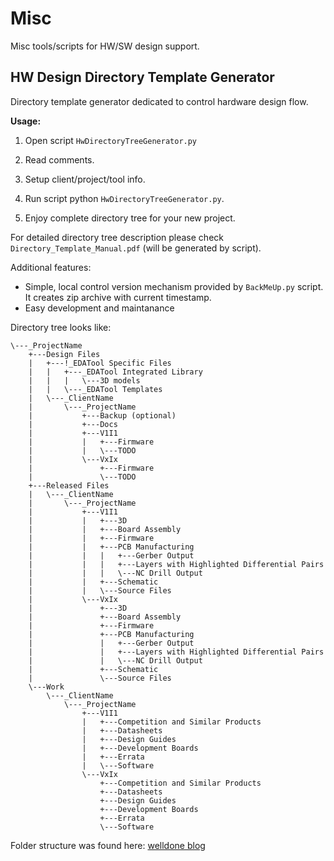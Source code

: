 # Misc
Misc tools/scripts for HW/SW design support.

## HW Design Directory Template Generator
Directory template generator dedicated to control hardware design flow.

**Usage:** 
1. Open script `HwDirectoryTreeGenerator.py`

2. Read comments.

3. Setup client/project/tool info.

4. Run script python `HwDirectoryTreeGenerator.py`.

5. Enjoy complete directory tree for your new project.

For detailed directory tree description please check `Directory_Template_Manual.pdf` (will be generated by script).

Additional features:
* Simple, local control version mechanism provided by `BackMeUp.py` script. It creates zip archive with current timestamp.
* Easy development and maintanance 

Directory tree looks like:
```
\---_ProjectName
    +---Design Files
    |   +---!_EDATool Specific Files
    |   |   +---_EDATool Integrated Library
    |   |   |   \---3D models
    |   |   \---_EDATool Templates
    |   \---_ClientName
    |       \---_ProjectName
	|           +---Backup (optional)
    |           +---Docs
    |           +---V1I1
    |           |   +---Firmware
    |           |   \---TODO
    |           \---VxIx
    |               +---Firmware
    |               \---TODO
    +---Released Files
    |   \---_ClientName
    |       \---_ProjectName
    |           +---V1I1
    |           |   +---3D
    |           |   +---Board Assembly
    |           |   +---Firmware
    |           |   +---PCB Manufacturing
    |           |   |   +---Gerber Output
    |           |   |   +---Layers with Highlighted Differential Pairs
    |           |   |   \---NC Drill Output
    |           |   +---Schematic
    |           |   \---Source Files
    |           \---VxIx
    |               +---3D
    |               +---Board Assembly
    |               +---Firmware
    |               +---PCB Manufacturing
    |               |   +---Gerber Output
    |               |   +---Layers with Highlighted Differential Pairs
    |               |   \---NC Drill Output
    |               +---Schematic
    |               \---Source Files
    \---Work
        \---_ClientName
            \---_ProjectName
                +---V1I1
                |   +---Competition and Similar Products
                |   +---Datasheets
                |   +---Design Guides
                |   +---Development Boards
                |   +---Errata
                |   \---Software
                \---VxIx
                    +---Competition and Similar Products
                    +---Datasheets
                    +---Design Guides
                    +---Development Boards
                    +---Errata
                    \---Software
```
Folder structure was found here: [welldone blog](http://www.fedevel.com/welldoneblog/2013/10/hardware-design-directory-template/)

